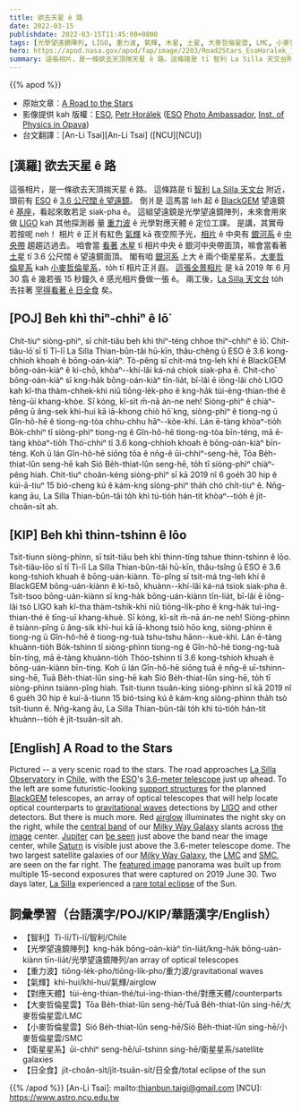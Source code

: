 ```yaml
---
title: 欲去天星 ê 路
date: 2022-03-15
publishdate: 2022-03-15T11:45:00+0800
tags: [光學望遠鏡陣列, LIGO, 重力波, 氣輝, 木星, 土星, 大麥哲倫星雲, LMC, 小麥哲倫星雲, SMC, 日全食, 衛星星系]
hero: https://apod.nasa.gov/apod/fap/image/2203/Road2Stars_EsoHoralek_1080.jpg
summary: 這張相片，是一條欲去天頂揣天星 ê 路。這條路是 tī 智利 La Silla 天文台附近，頭前有 ESO ê 3.6 公尺闊 ê 望遠鏡。
---
```


{{% apod %}}

- 原始文章：[A Road to the Stars](https://apod.nasa.gov/apod/ap220315.html)
- 影像提供 kah 版權：[ESO](https://www.eso.org/), [Petr Horálek](https://www.petrhoralek.com/#about-1) ([ESO](https://www.eso.org) [Photo Ambassador](https://www.eso.org/public/outreach/partnerships/photo-ambassadors/), [Inst. of Physics in Opava](https://www.slu.cz/phys/en/))
- 台文翻譯：[An-Li Tsai][An-Li Tsai] ([NCU][NCU])

## [漢羅] 欲去天星 ê 路
這張相片，是一條欲去天頂揣天星 ê 路。
這條路是 tī [智利][Chile] [La Silla 天文台][La Silla Observatory] 附近，頭前有 [ESO][ESO] ê [3.6 公尺闊 ê 望遠鏡][3.6-meter telescope]。
倒爿是 這馬當 leh 起 ê [BlackGEM][BlackGEM] 望遠鏡 ê [基座][support structures]，看起來敢若足 siak-pha ê。
這組望遠鏡是光學望遠鏡陣列，未來會用來做 [LIGO][LIGO] kah 其他探測器 量 [重力波][gravitational waves] ê 光學對應天體 ê 定位工課。
是講，其實毋若按呢 neh！
相片 ê 正爿有紅色 [氣輝][airglow t] kā 夜空照予光，[相片][the image] ê 中央有 [銀河系][Milky Way Galaxy 1] ê [中央帶][central band] 趨趨迒過去。
咱會當 [看著][be seen] [木星][Jupiter t] tī 相片中央 ê 銀河中央帶面頂，嘛會當看著 [土星][Saturn] tī 3.6 公尺闊 ê 望遠鏡面頂。
閣有咱 [銀河系][Milky Way Galaxy 2] 上大 ê 兩个衛星星系，[大麥哲倫星系][LMC] kah [小麥哲倫星系][SMC]，to̍h tī 相片正爿遐。
[這張全景相片][featured image] 是 kā 2019 年 6 月 30 翕 ê 幾若張 15 秒鐘久 ê 感光相片疊做一張 ê。
兩工後，[La Silla 天文台][La Silla] to̍h 去拄著 [罕得看著 ê 日全食][rare total eclipse] 矣。

## [POJ] Beh khì thiⁿ-chhiⁿ ê lō͘
Chit-tiuⁿ siòng-phìⁿ, sī chi̍t-tiâu beh khì thiⁿ-téng chhoe thiⁿ-chhiⁿ ê lō͘.
Chit-tiâu-lō͘ sī tī Tì-lī La Silla Thian-bûn-tâi hū-kīn, thâu-chêng ū ESO ê 3.6 kong-chhioh khoah ê bōng-oán-kiàⁿ.
Tò-pêng sī chit-má tng-leh khí ê BlackGEM bōng-oán-kiàⁿ ê ki-chō, khòaⁿ--khí-lâi ká-ná chiok siak-pha ê.
Chit-cho͘ bōng-oán-kiàⁿ sī kng-ha̍k bōng-oán-kiàⁿ tīn-lia̍t, bī-lâi ē iōng-lâi chò LIGO kah kî-tha thàm-chhek-khì niû tiōng-le̍k-pho ê kng-ha̍k tùi-èng-thian-thé ê tēng-ūi khang-khòe.
Sī kóng, kî-si̍t m̄-nā án-ne neh!
Siòng-phìⁿ ê chiàⁿ-pêng ū âng-sek khì-hui kā iā-khong chiò hō͘ kng, siòng-phìⁿ ê tiong-ng ū Gîn-hô-hē ê tiong-ng-tòa chhu-chhu hāⁿ--kòe-khì.
Lán ē-tàng khòaⁿ-tio̍h Bo̍k-chhiⁿ tī siòng-phìⁿ tiong-ng ê Gîn-hô-hē tiong-ng-tòa bīn-téng, mā ē-tàng khòaⁿ-tio̍h Thó͘-chhiⁿ tī 3.6 kong-chhioh khoah ê bōng-oán-kiàⁿ bīn-téng.
Koh ū lán Gîn-hô-hē siōng tōa ê nn̄g-ê ūi-chhiⁿ-seng-hē, Tōa Be̍h-thiat-lûn seng-hē kah Sió Be̍h-thiat-lûn seng-hē, to̍h tī siòng-phìⁿ chiàⁿ-pêng hiah.
Chit-tiuⁿ choân-kéng siòng-phìⁿ sī kā 2019 nî 6 goe̍h 30 hip ê kúi-ā-tiuⁿ 15 bió-cheng kú ê kám-kng siòng-phìⁿ tha̍h chò chi̍t-tiuⁿ ê.
Nn̄g-kang āu, La Silla Thian-bûn-tâi to̍h khì tú-tio̍h hán-tit khòaⁿ--tio̍h ê ji̍t-choân-si̍t ah.

## [KIP] Beh khì thinn-tshinn ê lōo
Tsit-tiunn siòng-phìnn, sī tsi̍t-tiâu beh khì thinn-tíng tshue thinn-tshinn ê lōo.
Tsit-tiâu-lōo sī tī Tì-lī La Silla Thian-bûn-tâi hū-kīn, thâu-tsîng ū ESO ê 3.6 kong-tshioh khuah ê bōng-uán-kiànn.
Tò-pîng sī tsit-má tng-leh khí ê BlackGEM bōng-uán-kiànn ê ki-tsō, khuànn--khí-lâi ká-ná tsiok siak-pha ê.
Tsit-tsoo bōng-uán-kiànn sī kng-ha̍k bōng-uán-kiànn tīn-lia̍t, bī-lâi ē iōng-lâi tsò LIGO kah kî-tha thàm-tshik-khì niû tiōng-li̍k-pho ê kng-ha̍k tuì-ìng-thian-thé ê tīng-uī khang-khuè.
Sī kóng, kî-si̍t m̄-nā án-ne neh!
Siòng-phìnn ê tsiànn-pîng ū âng-sik khì-hui kā iā-khong tsiò hōo kng, siòng-phìnn ê tiong-ng ū Gîn-hô-hē ê tiong-ng-tuà tshu-tshu hānn--kuè-khì.
Lán ē-tàng khuànn-tio̍h Bo̍k-tshinn tī siòng-phìnn tiong-ng ê Gîn-hô-hē tiong-ng-tuà bīn-tíng, mā ē-tàng khuànn-tio̍h Thóo-tshinn tī 3.6 kong-tshioh khuah ê bōng-uán-kiànn bīn-tíng.
Koh ū lán Gîn-hô-hē siōng tuā ê nn̄g-ê uī-tshinn-sing-hē, Tuā Be̍h-thiat-lûn sing-hē kah Sió Be̍h-thiat-lûn sing-hē, to̍h tī siòng-phìnn tsiànn-pîng hiah.
Tsit-tiunn tsuân-kíng siòng-phìnn sī kā 2019 nî 6 gue̍h 30 hip ê kuí-ā-tiunn 15 bió-tsing kú ê kám-kng siòng-phìnn tha̍h tsò tsi̍t-tiunn ê.
Nn̄g-kang āu, La Silla Thian-bûn-tâi to̍h khì tú-tio̍h hán-tit khuànn--tio̍h ê ji̍t-tsuân-si̍t ah.

## [English] A Road to the Stars
Pictured -- a very scenic road to the stars.
The road approaches [La Silla Observatory][La Silla Observatory] in [Chile][Chile], with the [ESO][ESO]'s [3.6-meter telescope][3.6-meter telescope] just up ahead.
To the left are some futuristic-looking [support structures][support structures] for the planned [BlackGEM][BlackGEM] telescopes, an array of optical telescopes that will help locate optical counterparts to [gravitational waves][gravitational waves] detections by [LIGO][LIGO] and other detectors.
But there is much more.
Red [airglow][airglow e] illuminates the night sky on the right, while the [central band][central band] of our [Milky Way Galaxy][Milky Way Galaxy 1] slants across [the image][the image] center.
[Jupiter][Jupiter e] can [be seen][be seen] just above the band near the image center, while [Saturn][Saturn] is visible just above the 3.6-meter telescope dome.
The two largest satellite galaxies of our [Milky Way Galaxy][Milky Way Galaxy 2], the [LMC][LMC] and [SMC][SMC], are seen on the far right.
The [featured image][featured image] panorama was built up from multiple 15-second exposures that were captured on 2019 June 30.
Two days later, [La Silla][La Silla] experienced a [rare total eclipse][rare total eclipse] of the Sun.

## 詞彙學習（台語漢字/POJ/KIP/華語漢字/English）
- 【智利】Tì-lī/Tì-lī/智利/Chile
- 【光學望遠鏡陣列】kng-ha̍k bōng-oán-kiàⁿ tīn-lia̍t/kng-ha̍k bōng-uán-kiànn tīn-lia̍t/光學望遠鏡陣列/an array of optical telescopes
- 【重力波】tiōng-le̍k-pho/tiōng-li̍k-pho/重力波/gravitational waves
- 【氣輝】khì-hui/khì-hui/氣輝/airglow
- 【對應天體】tùi-èng-thian-thé/tuì-ìng-thian-thé/對應天體/counterparts
- 【大麥哲倫星雲】Tōa Be̍h-thiat-lûn seng-hē/Tuā Be̍h-thiat-lûn sing-hē/大麥哲倫星雲/LMC
- 【小麥哲倫星雲】Sió Be̍h-thiat-lûn seng-hē/Sió Be̍h-thiat-lûn sing-hē/小麥哲倫星雲/SMC
- 【衛星星系】ūi-chhiⁿ seng-hē/uī-tshinn sing-hē/衛星星系/satellite galaxies
- 【日全食】ji̍t-choân-si̍t/ji̍t-tsuân-si̍t/日全食/total eclipse of the sun

{{% /apod %}}
[An-Li Tsai]: mailto:thianbun.taigi@gmail.com
[NCU]: https://www.astro.ncu.edu.tw

[copyright]: https://apod.nasa.gov/apod/fap/lib/about_apod.html#srapply

[La Silla Observatory]:https://www.eso.org/public/usa/teles-instr/lasilla/
[Chile]:https://en.wikipedia.org/wiki/Chile
[ESO]:https://www.eso.org/public/about-eso/
[3.6-meter telescope]:https://www.eso.org/public/teles-instr/lasilla/36/
[support structures]:https://www.eso.org/public/images/2019_06_29_Dishes-CC/
[BlackGEM]:https://www.eso.org/public/teles-instr/lasilla/blackgem/
[gravitational waves]:https://www.ligo.caltech.edu/page/what-are-gw
[LIGO]:https://en.wikipedia.org/wiki/LIGO
[airglow e]:https://apod.nasa.gov/apod/ap210418.html
[airglow t]:https://apod.tw/daily/20210418/
[central band]:https://apod.nasa.gov/apod/ap080104.html
[Milky Way Galaxy 1]:https://solarsystem.nasa.gov/resources/285/the-milky-way-galaxy/
[the image]:https://www.petrhoralek.com/?p=22768
[Jupiter e]:https://apod.nasa.gov/apod/ap220109.html
[Jupiter t]:https://apod.tw/daily/20220109/
[be seen]:https://editorial01.shutterstock.com/wm-preview-1500/7342198a/f63ec0a7/Shutterstock_7342198a.jpg
[Saturn]:https://spaceplace.nasa.gov/all-about-saturn/en/
[Milky Way Galaxy 2]:http://www.atlasoftheuniverse.com/galaxy.html
[LMC]:https://apod.nasa.gov/apod/ap190905.html
[SMC]:https://en.wikipedia.org/wiki/Small_Magellanic_Cloud
[featured image]:https://www.eso.org/public/images/potw2209a/
[La Silla]:https://youtu.be/2r3AxMg3YnQ
[rare total eclipse]:https://www.eso.org/public/news/eso1912/
